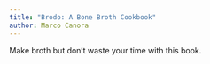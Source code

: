 ```yaml
---
title: "Brodo: A Bone Broth Cookbook"
author: Marco Canora
---
```


Make broth but don’t waste your time with this book.
